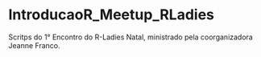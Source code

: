# IntroducaoR_Meetup_RLadies
Scritps do 1° Encontro do R-Ladies Natal, ministrado pela coorganizadora Jeanne Franco.
